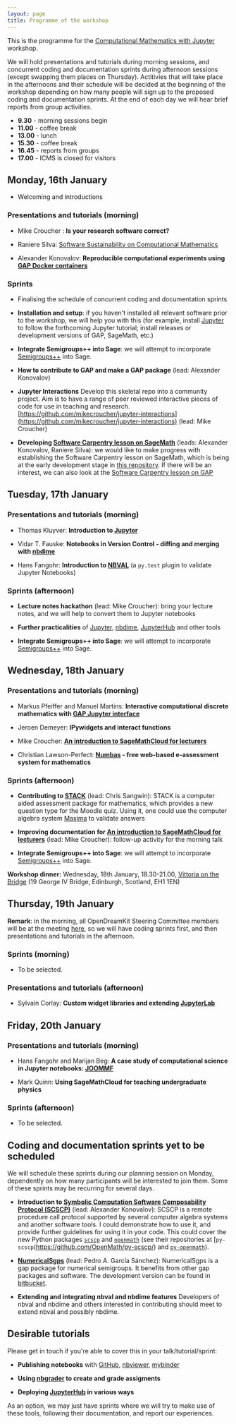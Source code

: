 ```yaml
---
layout: page
title: Programme of the workshop
---
```


This is the programme for the
[Computational Mathematics with Jupyter](http://opendreamkit.org/meetings/2017-01-16-ICMS/) workshop.

We will hold presentations and tutorials during morning sessions, and
concurrent coding and documentation sprints during afternoon sessions
(except swapping them places on Thursday). Actitivies that will take
place in the afternoons and their schedule will be decided at the
beginning of the workshop depending on how many people will sign up
to the proposed coding and documentation sprints. At the end of
each day we will hear brief reports from group activities.

- **9.30** - morning sessions begin
- **11.00** - coffee break
- **13.00** - lunch
- **15.30** - coffee break
- **16.45** - reports from groups
- **17.00** - ICMS is closed for visitors

## Monday, 16th January

* Welcoming and introductions

### Presentations and tutorials (morning)

* Mike Croucher : **Is your research software correct?**

* Raniere Silva: [Software Sustainability on Computational Mathematics](https://github.com/rgaiacs/2017-01-computational-mathematics-with-jupyter/releases/tag/2017-01-16)

* Alexander Konovalov: **Reproducible computational experiments
using [GAP Docker containers](https://hub.docker.com/u/gapsystem/)**

### Sprints

* Finalising the schedule of concurrent coding and documentation sprints

* **Installation and setup**: if you haven't installed all relevant software
prior to the workshop, we will help you with this (for example, install
[Jupyter](http://jupyter.org/) to follow the forthcoming Jupyter tutorial;
install releases or development versions of GAP, SageMath, etc.)

* **Integrate Semigroups++ into Sage**: we will attempt to
  incorporate
  [Semigroups++](https://james-d-mitchell.github.io/semigroupsplusplus/) into
  Sage.

* **How to contribute to GAP and make a GAP package** (lead: Alexander Konovalov)

* **Jupyter Interactions** Develop this skeletal repo into a community project. Aim is to have a range of peer reviewed interactive pieces of code for use in teaching and research. [https://github.com/mikecroucher/jupyter-interactions](https://github.com/mikecroucher/jupyter-interactions) (lead: Mike Croucher)

* **Developing [Software Carpentry lesson on SageMath](http://alex-konovalov.github.io/sage-lesson/)**
(leads: Alexander Konovalov, Raniere Silva): we would like to make progress with establishing
the Software Carpentry lesson on SageMath, which is being at the early development stage in
[this repository](https://github.com/alex-konovalov/sage-lesson). If there will be an interest,
we can also look at the [Software Carpentry lesson on GAP](http://alex-konovalov.github.io/gap-lesson/)


## Tuesday, 17th January

### Presentations and tutorials (morning)

* Thomas Kluyver: **Introduction to [Jupyter](http://jupyter.org/)**

* Vidar T. Fauske: **Notebooks in Version Control - diffing and merging with [nbdime](https://github.com/jupyter/nbdime)**

* Hans Fangohr: **Introduction to [NBVAL](https://github.com/computationalmodelling/nbval)** (a `py.test` plugin to validate Jupyter Notebooks)


### Sprints (afternoon)

* **Lecture notes hackathon** (lead: Mike Croucher): bring your lecture notes,
and we will help to convert them to Jupyter notebooks

* **Further practicalities** of [Jupyter](http://jupyter.org/),
[nbdime](https://github.com/jupyter/nbdime),
[JupyterHub](https://github.com/jupyterhub/jupyterhub) and other tools

* **Integrate Semigroups++ into Sage**: we will attempt to
  incorporate
  [Semigroups++](https://james-d-mitchell.github.io/semigroupsplusplus/) into
  Sage.


## Wednesday, 18th January

### Presentations and tutorials (morning)

* Markus Pfeiffer and Manuel Martins: **Interactive computational discrete mathematics
with [GAP Jupyter interface](https://github.com/gap-packages/jupyter-gap)**

* Jeroen Demeyer: **IPywidgets and interact functions**

* Mike Croucher: **[An introduction to SageMathCloud for lecturers](https://github.com/mikecroucher/SMC_tutorial)**

* Christian Lawson-Perfect: **[Numbas](http://www.numbas.org.uk/) - free web-based e-assessment system for mathematics**

### Sprints (afternoon)

* **Contributing to [STACK](https://moodle.org/plugins/qtype_stack)** (lead: Chris Sangwin):
STACK is a computer aided assessment package for mathematics, which provides a
new question type for the Moodle quiz. Using it, one could use the computer
algebra system [Maxima](http://maxima.sourceforge.net/) to validate answers

* **Improving documentation for [An introduction to SageMathCloud for lecturers](https://github.com/mikecroucher/SMC_tutorial)**
(lead: Mike Croucher): follow-up activity for the morning talk

* **Integrate Semigroups++ into Sage**: we will attempt to
  incorporate
  [Semigroups++](https://james-d-mitchell.github.io/semigroupsplusplus/) into
  Sage.

**Workshop dinner:** Wednesday, 18th January, 18.30-21.00, [Vittoria on the Bridge](http://www.vittoriagroup.co.uk/vittoriabridge/contact-us/) (19 George IV Bridge, Edinburgh, Scotland, EH1 1EN)

## Thursday, 19th January

**Remark**: in the morning, all OpenDreamKit Steering Committee members will be
at the meeting [here](http://opendreamkit.org/2017/01/19/EdinburghSteeringCommittee/),
so we will have coding sprints first, and then presentations and tutorials in
the afternoon.

### Sprints (morning)

* To be selected.

### Presentations and tutorials (afternoon)

* Sylvain Corlay: **Custom widget libraries and extending [JupyterLab](https://github.com/jupyterlab/jupyterlab)**


## Friday, 20th January

### Presentations and tutorials (morning)

* Hans Fangohr and Marijan Beg: **A case study of computational science in Jupyter notebooks: [JOOMMF](https://joommf.github.io)**

* Mark Quinn: **Using SageMathCloud for teaching undergraduate physics**

### Sprints (afternoon)

* To be selected.


## Coding and documentation sprints yet to be scheduled

We will schedule these sprints during our planning session on Monday,
dependently on how many participants will be interested to join them.
Some of these sprints may be recurring for several days.

* **Introduction to [Symbolic Computation Software Composability Protocol (SCSCP)](http://www.symbolic-computing.org/scscp)**
(lead: Alexander Konovalov): SCSCP is a remote procedure call protocol
supported by several computer algebra systems and another software tools.
I could demonstrate how to use it, and provide further guidelines for using
it in your code. This could cover the new Python packages
[`scscp`](https://pypi.python.org/pypi/scscp/) and
[`openmath`](https://pypi.python.org/pypi/openmath) (see their repositories
at [`py-scscp`(https://github.com/OpenMath/py-scscp/) and
[`py-openmath`](https://github.com/OpenMath/py-openmath)).

* **[NumericalSgps](https://www.gap-system.org/Packages/numericalsgps.html)**
(lead: Pedro A. García Sánchez): NumericalSgps is a gap package for numerical semigroups. It benefits from other gap packages and software. The development version can be found in [bitbucket](https://bitbucket.org/gap-system/numericalsgps).

* **Extending and integrating nbval and nbdime features** Developers of nbval and nbdime and others interested in contributing should meet to extend nbval and possibly nbdime.

## Desirable tutorials

Please get in touch if you're able to cover this in your talk/tutorial/sprint:

- **Publishing notebooks** with [GitHub](https://github.com/blog/1995-github-jupyter-notebooks-3),
[nbviewer](https://nbviewer.jupyter.org/), [mybinder](http://mybinder.org/)

- **Using [nbgrader](http://nbgrader.readthedocs.io/en/stable/) to create and grade assigments**

* **Deploying [JupyterHub](https://github.com/jupyterhub/jupyterhub) in various ways**

As an option, we may just have sprints where we will try to make use of these
tools, following their documentation, and report our experiences.
